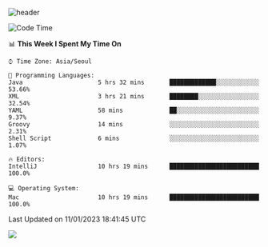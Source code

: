 ![header](https://capsule-render.vercel.app/api?type=Egg&color=timeAuto&height=300&section=header&text=PoPo&fontSize=90&animation=fadeIn)

  <!--START_SECTION:waka-->
![Code Time](http://img.shields.io/badge/Code%20Time-411%20hrs%2054%20mins-blue)

📊 **This Week I Spent My Time On** 

```text
⌚︎ Time Zone: Asia/Seoul

💬 Programming Languages: 
Java                     5 hrs 32 mins       █████████████░░░░░░░░░░░░   53.66% 
XML                      3 hrs 21 mins       ████████░░░░░░░░░░░░░░░░░   32.54% 
YAML                     58 mins             ██░░░░░░░░░░░░░░░░░░░░░░░   9.37% 
Groovy                   14 mins             ░░░░░░░░░░░░░░░░░░░░░░░░░   2.31% 
Shell Script             6 mins              ░░░░░░░░░░░░░░░░░░░░░░░░░   1.07%

🔥 Editors: 
IntelliJ                 10 hrs 19 mins      █████████████████████████   100.0%

💻 Operating System: 
Mac                      10 hrs 19 mins      █████████████████████████   100.0%

```


 Last Updated on 11/01/2023 18:41:45 UTC
<!--END_SECTION:waka-->



<img src="https://capsule-render.vercel.app/api?type=Egg&color=timeAuto&height=300&section=footer&text=PoPo&fontSize=90&animation=fadeIn&reversal=true" />
